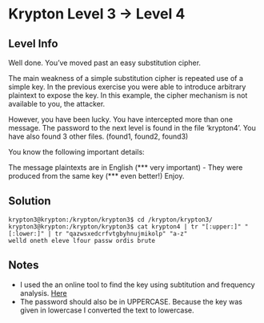 # Krypton Level 3 → Level 4
## Level Info
Well done. You’ve moved past an easy substitution cipher.

The main weakness of a simple substitution cipher is repeated use of a simple key. In the previous exercise you were able to introduce arbitrary plaintext to expose the key. In this example, the cipher mechanism is not available to you, the attacker.

However, you have been lucky. You have intercepted more than one message. The password to the next level is found in the file ‘krypton4’. You have also found 3 other files. (found1, found2, found3)

You know the following important details:

The message plaintexts are in English (*** very important) - They were produced from the same key (*** even better!)
Enjoy.

## Solution
```
krypton3@krypton:/krypton/krypton3$ cd /krypton/krypton3/
krypton3@krypton:/krypton/krypton3$ cat krypton4 | tr "[:upper:]" "[:lower:]" | tr "qazwsxedcrfvtgbyhnujmikolp" "a-z"
welld oneth eleve lfour passw ordis brute
```
## Notes
- I used the an online tool to find the key using subtitution and frequency analysis. [Here](https://www.guballa.de/substitution-solver)
- The password should also be in UPPERCASE. Because the key was given in lowercase I converted the text to lowercase.
